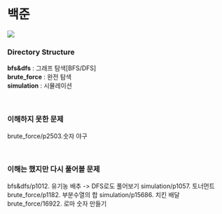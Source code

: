 # 백준

<img src="https://img.shields.io/badge/Algorithm-%EB%B0%B1%EC%A4%80-brightgreen">

<br/>

### Directory Structure

**bfs&dfs** : 그래프 탐색[BFS/DFS]<br/>
**brute_force** : 완전 탐색<br/>
**simulation** : 시뮬레이션<br/>

<br/>

### 이해하지 못한 문제

brute_force/p2503.숫자 야구

<br/>

### 이해는 했지만 다시 풀어볼 문제

bfs&dfs/p1012. 유기농 배추 -> DFS로도 풀어보기
simulation/p1057. 토너먼트
brute_force/p1182. 부분수열의 합
simulation/p15686. 치킨 배달
brute_force/16922. 로마 숫자 만들기